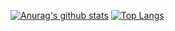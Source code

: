[![Anurag's github stats](https://github-readme-stats.vercel.app/api?username=serivesmejia&layout=compact&theme=radical)](https://github.com/anuraghazra/github-readme-stats)
[![Top Langs](https://github-readme-stats.vercel.app/api/top-langs/?username=serivesmejia&layout=compact&theme=radical)](https://github.com/anuraghazra/github-readme-stats)
